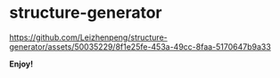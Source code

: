 # structure-generator 



https://github.com/Leizhenpeng/structure-generator/assets/50035229/8f1e25fe-453a-49cc-8faa-5170647b9a33



**Enjoy!**
